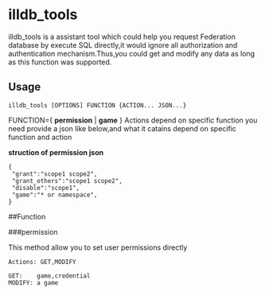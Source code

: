 # illdb_tools

illdb_tools is a assistant tool which could help you request Federation database by execute SQL directly,it would ignore
all authorization and authentication mechanism.Thus,you could get and modify any data as long as this function was supported.

## Usage
```
illdb_tools [OPTIONS] FUNCTION {ACTION... JSON...}
```
FUNCTION={ **permission** | **game** }
Actions depend on specific function
you need provide a json like below,and what it catains depend on specific function and action

**struction of permission json**
```
{
 "grant":"scope1 scope2",
 "grant_others":"scope1 scope2",
 "disable":"scope1",
 "game":"* or namespace",
}
```

##Function

###permission

This method allow you to set user permissions directly
``` 
Actions: GET,MODIFY

GET:	game,credential
MODIFY:	a game

```




